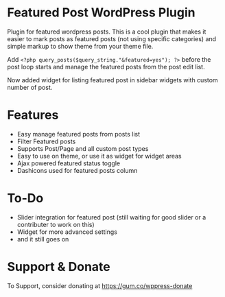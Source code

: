 Featured Post WordPress Plugin
=============

Plugin for featured wordpress posts. This is a cool plugin that makes it easier to mark posts as featured posts (not using specific categories) and simple markup to show theme from your theme file.

Add `<?php query_posts($query_string."&featured=yes"); ?>` before the post loop starts and manage the featured posts from the post edit list.

Now added widget for listing featured post in sidebar widgets with custom number of post.

Features
=============

- Easy manage featured posts from posts list
- Filter Featured posts
- Supports Post/Page and all custom post types
- Easy to use on theme, or use it as widget for widget areas
- Ajax powered featured status toggle
- Dashicons used for featured posts column


To-Do
============

- Slider integration for featured post (still waiting for good slider or a contributer to work on this)
- Widget for more advanced settings
- and it still goes on


Support & Donate
=============

To Support, consider donating at https://gum.co/wppress-donate
